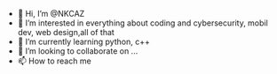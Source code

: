 - 👋 Hi, I’m @NKCAZ
- 👀 I’m interested in everything about coding and cybersecurity, mobil dev, web design,all of that
- 🌱 I’m currently learning python, c++
- 💞️ I’m looking to collaborate on ...
- 📫 How to reach me 

<!---
NKCAZ/NKCAZ is a ✨ special ✨ repository because its `README.md` (this file) appears on your GitHub profile.
You can click the Preview link to take a look at your changes.
--->
